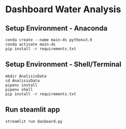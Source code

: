 # Dashboard Water Analysis

## Setup Environment - Anaconda
```
conda create --name main-ds python=3.9
conda activate main-ds
pip install -r requirements.txt
```

## Setup Environment - Shell/Terminal
```
mkdir AnalisisData
cd AnalisisData
pipenv install
pipenv shell
pip install -r requirements.txt
```

## Run steamlit app
```
streamlit run dasboard.py
```
